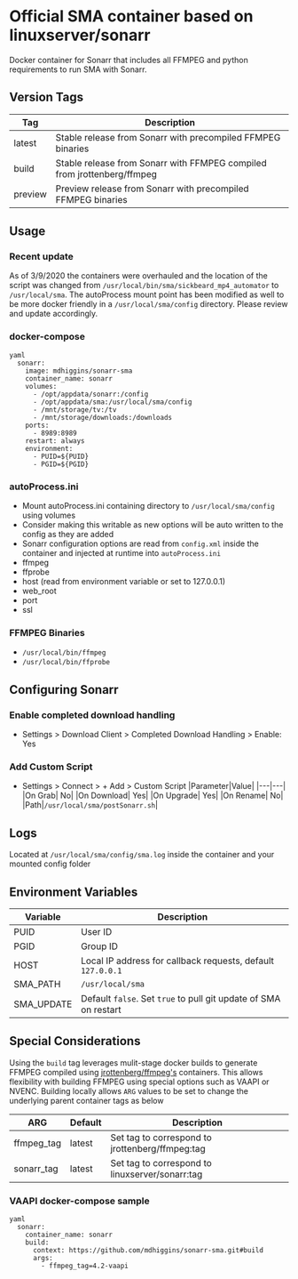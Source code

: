 # Official SMA container based on linuxserver/sonarr

Docker container for Sonarr that includes all FFMPEG and python requirements to run SMA with Sonarr.

## Version Tags

|Tag|Description|
|---|---|
|latest|Stable release from Sonarr with precompiled FFMPEG binaries|
|build|Stable release from Sonarr with FFMPEG compiled from jrottenberg/ffmpeg|
|preview|Preview release from Sonarr with precompiled FFMPEG binaries|

## Usage

### Recent update
As of 3/9/2020 the containers were overhauled and the location of the script was changed from `/usr/local/bin/sma/sickbeard_mp4_automator` to `/usr/local/sma`. The autoProcess mount point has been modified as well to be more docker friendly in a `/usr/local/sma/config` directory. Please review and update accordingly.

### docker-compose
~~~
yaml
  sonarr:
    image: mdhiggins/sonarr-sma
    container_name: sonarr
    volumes:
      - /opt/appdata/sonarr:/config
      - /opt/appdata/sma:/usr/local/sma/config
      - /mnt/storage/tv:/tv
      - /mnt/storage/downloads:/downloads
    ports:
      - 8989:8989
    restart: always
    environment:
      - PUID=${PUID}
      - PGID=${PGID}
~~~

### autoProcess.ini
- Mount autoProcess.ini containing directory to `/usr/local/sma/config` using volumes
 - Consider making this writable as new options will be auto written to the config as they are added
- Sonarr configuration options are read from `config.xml` inside the container and injected at runtime into `autoProcess.ini`
 - ffmpeg
 - ffprobe
 - host (read from environment variable or set to 127.0.0.1)
 - web_root
 - port
 - ssl

### FFMPEG Binaries
- `/usr/local/bin/ffmpeg`
- `/usr/local/bin/ffprobe`

## Configuring Sonarr

###  Enable completed download handling
- Settings > Download Client > Completed Download Handling > Enable: Yes

### Add Custom Script
- Settings > Connect > + Add > Custom Script
|Parameter|Value|
|---|---|
|On Grab| No|
|On Download| Yes|
|On Upgrade| Yes|
|On Rename| No|
|Path|`/usr/local/sma/postSonarr.sh`|

## Logs

Located at `/usr/local/sma/config/sma.log` inside the container and your mounted config folder

## Environment Variables
|Variable|Description|
|---|---|
|PUID|User ID|
|PGID|Group ID|
|HOST|Local IP address for callback requests, default `127.0.0.1`|
|SMA_PATH|`/usr/local/sma`|
|SMA_UPDATE|Default `false`. Set `true` to pull git update of SMA on restart|

## Special Considerations
Using the `build` tag leverages mulit-stage docker builds to generate FFMPEG compiled using [jrottenberg/ffmpeg's](https://hub.docker.com/r/jrottenberg/ffmpeg) containers. This allows flexibility with building FFMPEG using special options such as VAAPI or NVENC. Building locally allows `ARG` values to be set to change the underlying parent container tags as below

|ARG|Default|Description|
|---|---|---|
|ffmpeg_tag|latest|Set tag to correspond to jrottenberg/ffmpeg:tag|
|sonarr_tag|latest|Set tag to correspond to linuxserver/sonarr:tag|

### VAAPI docker-compose sample
~~~
yaml
  sonarr:
    container_name: sonarr
    build:
      context: https://github.com/mdhiggins/sonarr-sma.git#build
      args:
        - ffmpeg_tag=4.2-vaapi
~~~